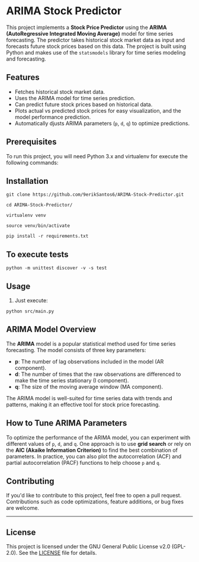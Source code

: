 # ARIMA Stock Predictor

This project implements a **Stock Price Predictor** using the **ARIMA (AutoRegressive Integrated Moving Average)** model for time series forecasting. The predictor takes historical stock market data as input and forecasts future stock prices based on this data. The project is built using Python and makes use of the `statsmodels` library for time series modeling and forecasting.

## Features

- Fetches historical stock market data.
- Uses the ARIMA model for time series prediction.
- Can predict future stock prices based on historical data.
- Plots actual vs predicted stock prices for easy visualization, and the model performance prediction.
- Automatically djusts ARIMA parameters (`p`, `d`, `q`) to optimize predictions.
  
## Prerequisites

To run this project, you will need Python 3.x and virtualenv for execute the following commands:

## Installation

```shell
git clone https://github.com/9erikSantos6/ARIMA-Stock-Predictor.git

cd ARIMA-Stock-Predictor/

virtualenv venv 

source venv/bin/activate

pip install -r requirements.txt
```

## To execute tests

```shell
python -m unittest discover -v -s test

```

## Usage

1. Just execute:
```
python src/main.py
```

## ARIMA Model Overview

The **ARIMA** model is a popular statistical method used for time series forecasting. The model consists of three key parameters:

- **p**: The number of lag observations included in the model (AR component).
- **d**: The number of times that the raw observations are differenced to make the time series stationary (I component).
- **q**: The size of the moving average window (MA component).

The ARIMA model is well-suited for time series data with trends and patterns, making it an effective tool for stock price forecasting.

## How to Tune ARIMA Parameters

To optimize the performance of the ARIMA model, you can experiment with different values of `p`, `d`, and `q`. One approach is to use **grid search** or rely on the **AIC (Akaike Information Criterion)** to find the best combination of parameters. In practice, you can also plot the autocorrelation (ACF) and partial autocorrelation (PACF) functions to help choose `p` and `q`.

## Contributing

If you'd like to contribute to this project, feel free to open a pull request. Contributions such as code optimizations, feature additions, or bug fixes are welcome.

---

## License

This project is licensed under the GNU General Public License v2.0 (GPL-2.0). See the [LICENSE](LICENSE) file for details.





